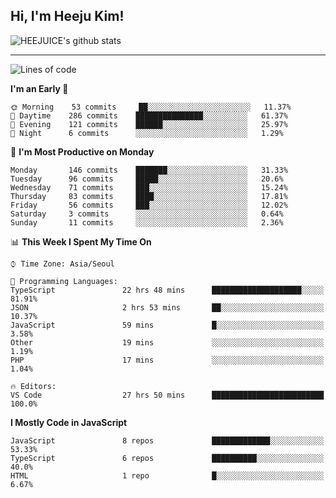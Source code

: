 ## Hi, I'm Heeju Kim!

![HEEJUICE's github stats](https://github-readme-stats.vercel.app/api?username=HEEJUICE&show_icons=true)

---
<!--START_SECTION:waka-->
![Lines of code](https://img.shields.io/badge/From%20Hello%20World%20I%27ve%20Written-19.5%20million%20lines%20of%20code-blue)

**I'm an Early 🐤** 

```text
🌞 Morning    53 commits     ██░░░░░░░░░░░░░░░░░░░░░░░   11.37% 
🌆 Daytime    286 commits    ███████████████░░░░░░░░░░   61.37% 
🌃 Evening    121 commits    ██████░░░░░░░░░░░░░░░░░░░   25.97% 
🌙 Night      6 commits      ░░░░░░░░░░░░░░░░░░░░░░░░░   1.29%

```
📅 **I'm Most Productive on Monday** 

```text
Monday       146 commits    ███████░░░░░░░░░░░░░░░░░░   31.33% 
Tuesday      96 commits     █████░░░░░░░░░░░░░░░░░░░░   20.6% 
Wednesday    71 commits     ███░░░░░░░░░░░░░░░░░░░░░░   15.24% 
Thursday     83 commits     ████░░░░░░░░░░░░░░░░░░░░░   17.81% 
Friday       56 commits     ███░░░░░░░░░░░░░░░░░░░░░░   12.02% 
Saturday     3 commits      ░░░░░░░░░░░░░░░░░░░░░░░░░   0.64% 
Sunday       11 commits     ░░░░░░░░░░░░░░░░░░░░░░░░░   2.36%

```


📊 **This Week I Spent My Time On** 

```text
⌚︎ Time Zone: Asia/Seoul

💬 Programming Languages: 
TypeScript               22 hrs 48 mins      ████████████████████░░░░░   81.91% 
JSON                     2 hrs 53 mins       ██░░░░░░░░░░░░░░░░░░░░░░░   10.37% 
JavaScript               59 mins             █░░░░░░░░░░░░░░░░░░░░░░░░   3.58% 
Other                    19 mins             ░░░░░░░░░░░░░░░░░░░░░░░░░   1.19% 
PHP                      17 mins             ░░░░░░░░░░░░░░░░░░░░░░░░░   1.04%

🔥 Editors: 
VS Code                  27 hrs 50 mins      █████████████████████████   100.0%

```

**I Mostly Code in JavaScript** 

```text
JavaScript               8 repos             █████████████░░░░░░░░░░░░   53.33% 
TypeScript               6 repos             ██████████░░░░░░░░░░░░░░░   40.0% 
HTML                     1 repo              █░░░░░░░░░░░░░░░░░░░░░░░░   6.67%

```



<!--END_SECTION:waka-->
